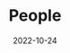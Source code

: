 ---
title: People
date: 2022-10-24

type: landing

sections:
  - block: people
    content:
      title: Meet the Spin Group
      # Choose which groups/teams of users to display.
      #   Edit `user_groups` in each user's profile to add them to one or more of these groups.
      user_groups:
          - Principal Investigators
          - Researchers
          - Graduate Students
          - Undergraduate Students
          - Administration
#          - Co-Investigators
#          - Past Researchers
#          - Graduate Alumni
#          - Undergraduate Alumni
      sort_by: Params.last_name
      sort_ascending: true
    design:
      show_interests: false
      show_role: true
      show_social: true
---